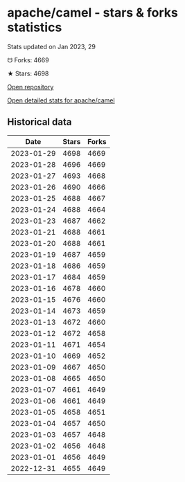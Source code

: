 # apache/camel - stars & forks statistics

Stats updated on Jan 2023, 29

☋ Forks: 4669

★ Stars: 4698

[Open repository](https://github.com/apache/camel)

[Open detailed stats for apache/camel](https://reviewgithub.com/rep/apache/camel)

## Historical data
| Date | Stars | Forks |
|------|-------|-------|
| 2023-01-29 | 4698 | 4669 | 
| 2023-01-28 | 4696 | 4669 | 
| 2023-01-27 | 4693 | 4668 | 
| 2023-01-26 | 4690 | 4666 | 
| 2023-01-25 | 4688 | 4667 | 
| 2023-01-24 | 4688 | 4664 | 
| 2023-01-23 | 4687 | 4662 | 
| 2023-01-21 | 4688 | 4661 | 
| 2023-01-20 | 4688 | 4661 | 
| 2023-01-19 | 4687 | 4659 | 
| 2023-01-18 | 4686 | 4659 | 
| 2023-01-17 | 4684 | 4659 | 
| 2023-01-16 | 4678 | 4660 | 
| 2023-01-15 | 4676 | 4660 | 
| 2023-01-14 | 4673 | 4659 | 
| 2023-01-13 | 4672 | 4660 | 
| 2023-01-12 | 4672 | 4658 | 
| 2023-01-11 | 4671 | 4654 | 
| 2023-01-10 | 4669 | 4652 | 
| 2023-01-09 | 4667 | 4650 | 
| 2023-01-08 | 4665 | 4650 | 
| 2023-01-07 | 4661 | 4649 | 
| 2023-01-06 | 4661 | 4649 | 
| 2023-01-05 | 4658 | 4651 | 
| 2023-01-04 | 4657 | 4650 | 
| 2023-01-03 | 4657 | 4648 | 
| 2023-01-02 | 4656 | 4648 | 
| 2023-01-01 | 4656 | 4649 | 
| 2022-12-31 | 4655 | 4649 | 

